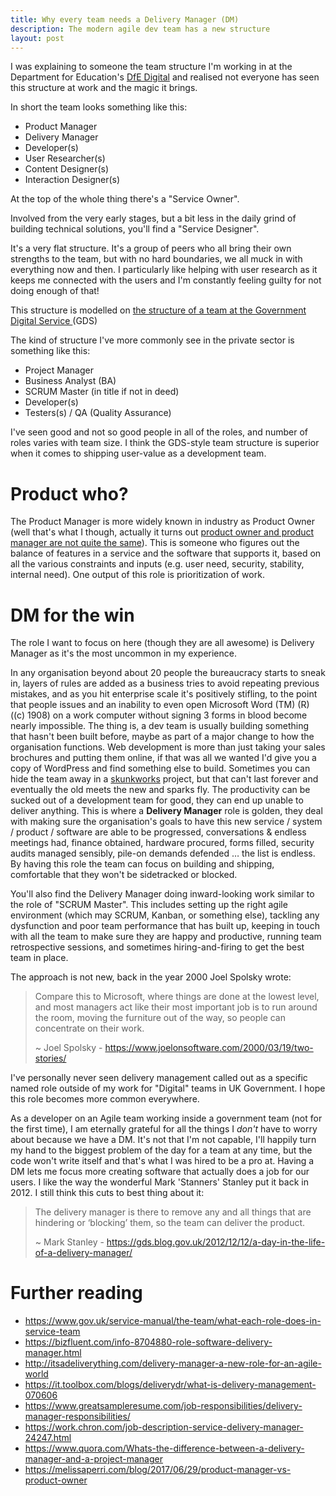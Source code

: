 ```yaml
---
title: Why every team needs a Delivery Manager (DM)
description: The modern agile dev team has a new structure
layout: post
---
```


I was explaining to someone the team structure I'm working in at the Department
for Education's [DfE Digital](https://dfedigital.blog.gov.uk/) and realised not
everyone has seen this structure at work and the magic it brings.

In short the team looks something like this:

* Product Manager
* Delivery Manager
* Developer(s)
* User Researcher(s)
* Content Designer(s)
* Interaction Designer(s)

At the top of the whole thing there's a "Service Owner".

Involved from the very early stages, but a bit less in the daily grind of building technical solutions, you'll find a "Service Designer".

It's a very flat structure. It's a group of peers who all bring their own
strengths to the team, but with no hard boundaries, we all muck in with
everything now and then. I particularly like helping with user research as it
keeps me connected with the users and I'm constantly feeling guilty for not
doing enough of that!

This structure is modelled on [the structure of a team at the Government
Digital Service
](https://www.gov.uk/service-manual/the-team/what-each-role-does-in-service-team)(GDS)

The kind of structure I've more commonly see in the private sector is something like this:

* Project Manager
* Business Analyst (BA)
* SCRUM Master (in title if not in deed)
* Developer(s)
* Testers(s) / QA (Quality Assurance)

I've seen good and not so good people in all of the roles, and number of roles
varies with team size. I think the GDS-style team structure is superior
when it comes to shipping user-value as a development team.

# Product who?

The Product Manager is more widely known in industry as Product Owner (well
that's what I though, actually it turns out [product owner and product manager
are not quite the
same](https://melissaperri.com/blog/2017/06/29/product-manager-vs-product-owner)).
This is someone who figures out the balance of features in a service and the
software that supports it, based on all the various constraints and inputs
(e.g. user need, security, stability, internal need). One output of this role
is prioritization of work.

# DM for the win

The role I want to focus on here (though they are all awesome) is Delivery
Manager as it's the most uncommon in my experience.

In any organisation beyond about 20 people the bureaucracy starts to sneak in,
layers of rules are added as a business tries to avoid repeating previous
mistakes, and as you hit enterprise scale it's positively stifling, to the
point that people issues and an inability to even open Microsoft Word (TM) (R)
((c) 1908) on a work computer without signing 3 forms in blood become nearly
impossible. The thing is, a dev team is usually building something that hasn't
been built before, maybe as part of a major change to how the organisation
functions. Web development is more than just taking your sales brochures and
putting them online, if that was all we wanted I'd give you a copy of WordPress
and find something else to build. Sometimes you can hide the team away in a
[skunkworks](https://en.wikipedia.org/wiki/Skunk_Works) project, but that can't
last forever and eventually the old meets the new and sparks fly. The
productivity can be sucked out of a development team for good, they can end up
unable to deliver anything. This is where a **Delivery Manager** role is golden,
they deal with making sure the organisation's goals to have this new service /
system / product / software are able to be progressed, conversations & endless
meetings had, finance obtained, hardware procured, forms filled, security
audits managed sensibly, pile-on demands defended … the list is endless. By
having this role the team can focus on building and shipping, comfortable that
they won't be sidetracked or blocked.

You'll also find the Delivery Manager doing inward-looking work similar to the
role of "SCRUM Master". This includes setting up the right agile environment
(which may SCRUM, Kanban, or something else), tackling any dysfunction and poor
team performance that has built up, keeping in touch with all the team to make
sure they are happy and productive, running team retrospective sessions, and
sometimes hiring-and-firing to get the best team in place.

The approach is not new, back in the year 2000 Joel Spolsky wrote:

> Compare this to Microsoft, where things are done at the lowest level, and
> most managers act like their most important job is to run around the room,
> moving the furniture out of the way, so people can concentrate on their work.
>
> ~ Joel Spolsky -
> <https://www.joelonsoftware.com/2000/03/19/two-stories/>

I've personally never seen delivery management called out as a specific named
role outside of my work for "Digital" teams in UK Government. I hope this role
becomes more common everywhere.

As a developer on an Agile team working inside a government team (not for the
first time), I am eternally grateful for all the things I *don't* have to worry
about because we have a DM. It's not that I'm not capable, I'll happily turn my
hand to the biggest problem of the day for a team at any time, but the code
won't write itself and that's what I was hired to be a pro at. Having a DM lets
me focus more creating software that actually does a job for our users. I like
the way the wonderful Mark 'Stanners' Stanley put it back in 2012. I still
think this cuts to best thing about it:

> The delivery manager is there to remove any and all things that are hindering
> or ‘blocking’ them, so the team can deliver the product.
>
> ~ Mark Stanley -
> <https://gds.blog.gov.uk/2012/12/12/a-day-in-the-life-of-a-delivery-manager/>


# Further reading

* <https://www.gov.uk/service-manual/the-team/what-each-role-does-in-service-team>
* <https://bizfluent.com/info-8704880-role-software-delivery-manager.html>
* <http://itsadeliverything.com/delivery-manager-a-new-role-for-an-agile-world>
* <https://it.toolbox.com/blogs/deliverydr/what-is-delivery-management-070606>
* <https://www.greatsampleresume.com/job-responsibilities/delivery-manager-responsibilities/>
* <https://work.chron.com/job-description-service-delivery-manager-24247.html>
* <https://www.quora.com/Whats-the-difference-between-a-delivery-manager-and-a-project-manager>
* <https://melissaperri.com/blog/2017/06/29/product-manager-vs-product-owner>
